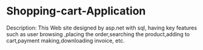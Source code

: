 # Shopping-cart-Application
Description:
This Web site designed by asp.net with sql, having key features such as user browsing ,placing the order,searching the product,adding to cart,payment making,downloading  invoice, etc.
